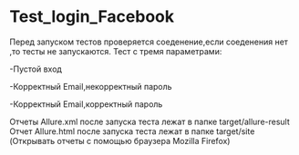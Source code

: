 # Test_login_Facebook
Перед запуском тестов проверяется соеденение,если соеденения нет ,то тесты не запускаются.
Тест с тремя параметрами:

-Пустой вход

-Корректный Email,некорректный пароль

-Корректный Email,корректный пароль

Отчеты Allure.xml после запуска теста лежат в папке target/allure-result
Отчет Allure.html после запуска теста лежат в папке target/site (Открывать отчеты с помощью браузера Mozilla Firefox)

